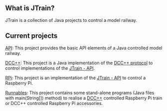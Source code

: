 What is JTrain?
-

JTrain is a collection of Java projects to control a model railway.

Current projects
-

[API](https://github.com/tenje/JTrain/tree/master/JTrain%20-%20API): This project provides the basic API elements of a Java controlled model railway.

[DCC++](https://github.com/tenje/JTrain/tree/master/JTrain%20-%20DCC++): This project is a Java implementation of the [DCC++ protocol](https://github.com/DccPlusPlus) to control implementations of the [JTrain - API](https://github.com/tenje/JTrain/tree/master/JTrain%20-%20API).

[RPi](https://github.com/tenje/JTrain/edit/master/JTrain%20-%20RPi/): This project is an implementation of the [JTrain - API](https://github.com/tenje/JTrain/tree/master/JTrain%20-%20API) to control a Raspberry Pi.

[Runnables](https://github.com/tenje/JTrain/tree/master/JTrain%20-%20Runnables): This project contains some stand-alone programs (Java files with main(String[]) method) to realise a [DCC++](https://github.com/DccPlusPlus) controlled Raspberry Pi train or DCC++ controlled Raspberry Pi accessories.


